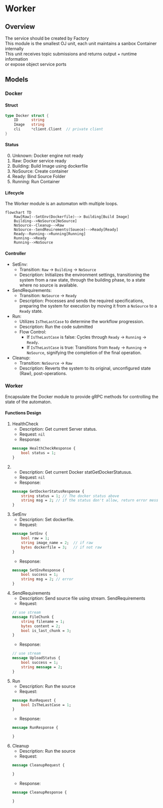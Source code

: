 # Worker
## Overview
The service should be created by Factory  
This module is the smallest OJ unit, each unit maintains a sanbox Container internally  
This unit receives topic submissions and returns output + runtime information  
or expose object service ports
## Models
### Docker
#### Struct
```go
type Docker struct {
    ID      string
    Image   string
    cli     *client.Client  // private client
}
```
#### Status
0. Unknown: Docker engine not ready
1. Raw: Docker service ready
2. Building: Build Image using dockerfile
3. NoSource: Create container
4. Ready: Bind Source Folder
5. Running: Run Container
#### Lifecycle
The Worker module is an automaton with multiple loops.
```mermaid
flowchart TD
    Raw[Raw]--SetEnv(Dockerfile)--> Building[Build Image]
    Building-->NoSource[NoSource]
    NoSource--Cleanup-->Raw
    NoSource--SendReuirements(Souece)-->Ready[Ready]
    Ready--Running-->Running[Running]
    Running-->Ready
    Running-->NoSource
```
#### Controller
* SetEnv:  
    * Transition: `Raw` → `Building` → `NoSource`  
    * Description: Initializes the environment settings, transitioning the system from a raw state, through the building phase, to a state where no source is available.  
* SendRequirements:  
    * Transition: `NoSource` → `Ready`  
    * Description: Processes and sends the required specifications, preparing the system for execution by moving it from a `NoSource` to a `Ready` state.  
* Run:
    * Utilizes `IsTheLastCase` to determine the workflow progression.  
    * Description: Run the code submitted
    * Flow Control:
        * If `IsTheLastCase` is false: Cycles through `Ready` → `Running` → `Ready`.
        * If `IsTheLastCase` is true: Transitions from `Ready` → `Running` → `NoSource`, signifying the completion of the final operation.
* Cleanup:  
    * Transition: `NoSource` → `Raw`
    * Description: Reverts the system to its original, unconfigured state (Raw), post-operations.

### Worker
Encapsulate the Docker module to provide gRPC methods for controlling the state of the automaton.
#### Functions Design
1. HealthCheck  
    * Description: Get current Server status.  
    * Request: `nil`  
    * Response:
    ```proto
    message HealthCheckResponse {
        bool status = 1;
    }
    ```
2. 
    * Description: Get current Docker statGetDockerStatusus.  
    * Request: `nil`
    * Response:
    ```proto
    message GetDockerStatusResponse {
        string status = 1; // The docker status above
        string msg = 2; // if the status don't allow, return error message
    }
    ```
3. SetEnv
    * Description: Set dockerfile.
    * Request:  
    ```proto
    message SetEnv {
        bool raw = 1;
        string image_name = 2;  // if raw
        bytes dockerfile = 3;   // if not raw
    }
    ```
    * Response:
    ```proto
    message SetEnvResponse {
        bool success = 1;
        string msg = 2; // error
    }
    ```
4. SendRequirements
    * Description: Send source file using stream. SendRequirements
    * Request:  
    ```proto
    // use stream
    message FileChunk {
        string filename = 1;
        bytes content = 2;
        bool is_last_chunk = 3;
    }
    ```
    * Response:
    ```proto
    // use stream
    message UploadStatus {
        bool success = 1;
        string message = 2;
    }
    ```
5. Run
    * Description: Run the source
    * Request:
    ```proto
    message RunRequest {
        bool IsTheLastCase = 1;
    }
    ```
    * Response:
    ```proto
    message RunResponse {

    }
    ```
6. Cleanup
    * Description: Run the source
    * Request:
    ```proto
    message CleanupRequest {

    }
    ```
    * Response:
    ```proto
    message CleanupResponse {

    }
    ```
####
